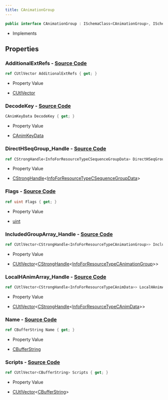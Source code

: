 ```yaml
---
title: CAnimationGroup
---
```


```csharp
public interface CAnimationGroup : ISchemaClass<CAnimationGroup>, ISchemaField, ISchemaClass, INativeHandle
```

- Implements

## Properties

### **AdditionalExtRefs** - [Source Code](https://github.com/swiftly-solution/swiftlys2/blob/main/managed/src/SwiftlyS2.Generated/Schemas/Interfaces/CAnimationGroup.cs#L31)

```csharp
ref CUtlVector AdditionalExtRefs { get; }
```

- Property Value

- [CUtlVector](/docs/api/)

### **DecodeKey** - [Source Code](https://github.com/swiftly-solution/swiftlys2/blob/main/managed/src/SwiftlyS2.Generated/Schemas/Interfaces/CAnimationGroup.cs#L26)

```csharp
CAnimKeyData DecodeKey { get; }
```

- Property Value

- [CAnimKeyData](/docs/api/shared/schemadefinitions/canimkeydata)

### **DirectHSeqGroup_Handle** - [Source Code](https://github.com/swiftly-solution/swiftlys2/blob/main/managed/src/SwiftlyS2.Generated/Schemas/Interfaces/CAnimationGroup.cs#L24)

```csharp
ref CStrongHandle<InfoForResourceTypeCSequenceGroupData> DirectHSeqGroup_Handle { get; }
```

- Property Value

- [CStrongHandle](/docs/api/shared/natives/cstronghandle-1)<[InfoForResourceTypeCSequenceGroupData](/docs/api/shared/schemadefinitions/infoforresourcetypecsequencegroupdata)>

### **Flags** - [Source Code](https://github.com/swiftly-solution/swiftlys2/blob/main/managed/src/SwiftlyS2.Generated/Schemas/Interfaces/CAnimationGroup.cs#L16)

```csharp
ref uint Flags { get; }
```

- Property Value

- [uint](https://learn.microsoft.com/dotnet/api/system.uint32)

### **IncludedGroupArray_Handle** - [Source Code](https://github.com/swiftly-solution/swiftlys2/blob/main/managed/src/SwiftlyS2.Generated/Schemas/Interfaces/CAnimationGroup.cs#L22)

```csharp
ref CUtlVector<CStrongHandle<InfoForResourceTypeCAnimationGroup>> IncludedGroupArray_Handle { get; }
```

- Property Value

- [CUtlVector](/docs/api/-1)<[CStrongHandle](/docs/api/shared/natives/cstronghandle-1)<[InfoForResourceTypeCAnimationGroup](/docs/api/shared/schemadefinitions/infoforresourcetypecanimationgroup)>>

### **LocalHAnimArray_Handle** - [Source Code](https://github.com/swiftly-solution/swiftlys2/blob/main/managed/src/SwiftlyS2.Generated/Schemas/Interfaces/CAnimationGroup.cs#L20)

```csharp
ref CUtlVector<CStrongHandle<InfoForResourceTypeCAnimData>> LocalHAnimArray_Handle { get; }
```

- Property Value

- [CUtlVector](/docs/api/-1)<[CStrongHandle](/docs/api/shared/natives/cstronghandle-1)<[InfoForResourceTypeCAnimData](/docs/api/shared/schemadefinitions/infoforresourcetypecanimdata)>>

### **Name** - [Source Code](https://github.com/swiftly-solution/swiftlys2/blob/main/managed/src/SwiftlyS2.Generated/Schemas/Interfaces/CAnimationGroup.cs#L18)

```csharp
ref CBufferString Name { get; }
```

- Property Value

- [CBufferString](/docs/api/shared/natives/cbufferstring)

### **Scripts** - [Source Code](https://github.com/swiftly-solution/swiftlys2/blob/main/managed/src/SwiftlyS2.Generated/Schemas/Interfaces/CAnimationGroup.cs#L28)

```csharp
ref CUtlVector<CBufferString> Scripts { get; }
```

- Property Value

- [CUtlVector](/docs/api/-1)<[CBufferString](/docs/api/shared/natives/cbufferstring)>

